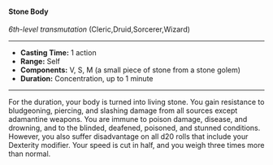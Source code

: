 #### Stone Body
*6th-level transmutation* (Cleric,Druid,Sorcerer,Wizard)
___
- **Casting Time:** 1 action
- **Range:** Self
- **Components:** V, S, M (a small piece of stone from a stone golem)
- **Duration:** Concentration, up to 1 minute
---
For the duration, your body is turned into living
stone. You gain resistance to bludgeoning, piercing,
and slashing damage from all sources except
adamantine weapons. You are immune to poison damage, disease, and drowning, and to the blinded,
deafened, poisoned, and stunned conditions.
However, you also suffer disadvantage on all d20
rolls that include your Dexterity modifier. Your
speed is cut in half, and you weigh three times more
than normal.

